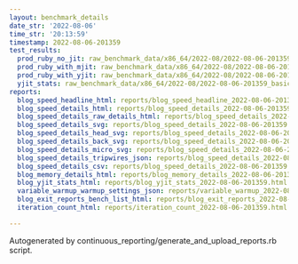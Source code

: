 ```yaml
---
layout: benchmark_details
date_str: '2022-08-06'
time_str: '20:13:59'
timestamp: 2022-08-06-201359
test_results:
  prod_ruby_no_jit: raw_benchmark_data/x86_64/2022-08/2022-08-06-201359_basic_benchmark_prod_ruby_no_jit.json
  prod_ruby_with_mjit: raw_benchmark_data/x86_64/2022-08/2022-08-06-201359_basic_benchmark_prod_ruby_with_mjit.json
  prod_ruby_with_yjit: raw_benchmark_data/x86_64/2022-08/2022-08-06-201359_basic_benchmark_prod_ruby_with_yjit.json
  yjit_stats: raw_benchmark_data/x86_64/2022-08/2022-08-06-201359_basic_benchmark_yjit_stats.json
reports:
  blog_speed_headline_html: reports/blog_speed_headline_2022-08-06-201359.html
  blog_speed_details_html: reports/blog_speed_details_2022-08-06-201359.html
  blog_speed_details_raw_details_html: reports/blog_speed_details_2022-08-06-201359.raw_details.html
  blog_speed_details_svg: reports/blog_speed_details_2022-08-06-201359.svg
  blog_speed_details_head_svg: reports/blog_speed_details_2022-08-06-201359.head.svg
  blog_speed_details_back_svg: reports/blog_speed_details_2022-08-06-201359.back.svg
  blog_speed_details_micro_svg: reports/blog_speed_details_2022-08-06-201359.micro.svg
  blog_speed_details_tripwires_json: reports/blog_speed_details_2022-08-06-201359.tripwires.json
  blog_speed_details_csv: reports/blog_speed_details_2022-08-06-201359.csv
  blog_memory_details_html: reports/blog_memory_details_2022-08-06-201359.html
  blog_yjit_stats_html: reports/blog_yjit_stats_2022-08-06-201359.html
  variable_warmup_warmup_settings_json: reports/variable_warmup_2022-08-06-201359.warmup_settings.json
  blog_exit_reports_bench_list_html: reports/blog_exit_reports_2022-08-06-201359.bench_list.html
  iteration_count_html: reports/iteration_count_2022-08-06-201359.html

---
```

Autogenerated by continuous_reporting/generate_and_upload_reports.rb script.
